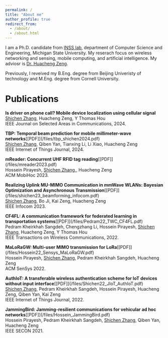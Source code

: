 ```yaml
---
permalink: /
title: "About me"
author_profile: true
redirect_from: 
  - /about/
  - /about.html
---
```


I am a Ph.D. candidate from [INSS lab](https://inss.egr.msu.edu), department of Computer Science and Engineering, Michigan State University. My reserach focus on wireless networking and sensing, mobile computing, and artificial intelligence. My adviosr is [Dr. Huacheng Zeng](https://inss.egr.msu.edu/team.html). 

Previously, I reveived my B.Eng. degree from Beijing Univeristy of technology and M.Eng. degree from Cornell University. 

Publications 
======
**Is driver on phone call? Mobile device localization using cellular signal**  
<ins>Shichen Zhang</ins>, Huacheng Zeng, Y Thomas Hou  
IEEE Journal on Selected Areas in Communications, 2024.  

**TBP: Temporal beam prediction for mobile millimeter-wave networks**\[[PDF]\](/files/tbp_shichen2024.pdf)     
<ins>Shichen Zhang</ins>, Qiben Yan, Tianxing Li, Li Xiao, Huacheng Zeng  
IEEE Internet of Things Journal, 2024.  

**mReader: Concurrent UHF RFID tag reading**\[[PDF]\](/files/mreader2023.pdf)  
Hossein Pirayesh, <ins>Shichen Zhang</ins>,, Huacheng Zeng  
ACM MobiHoc 2023.  

**Realizing Uplink MU-MIMO Communication in mmWave WLANs: Bayesian Optimization and Asynchronous Transmission**\[[PDF]\](/files/shichen23_beamforming_infocom.pdf)  
<ins>Shichen Zhang</ins>, Bo Ji, Kai Zeng, Huacheng Zeng  
IEEE Infocom 2023.  

**CF4FL: A communication framework for federated learning in transportation systems**\[[PDF]\](/files/Pedram22_TWC_CF4FL.pdf)    
Pedram Kheirkhah Sangdeh, Chengzhang Li, Hossein Pirayesh, <ins>Shichen Zhang</ins>, Huacheng Zeng, Y Thomas Hou  
IEEE Transactions on Wireless Communications, 2022.  

**MaLoRaGW: Multi-user MIMO transmission for LoRa**\[[PDF]\](/files/Hossein22_Sensys_MaLoRaGW.pdf)  
Hossein Pirayesh, <ins>Shichen Zhang</ins>, Pedram Kheirkhah Sangdeh, Huacheng Zeng  
ACM SenSys 2022.  

**AuthIoT: A transferable wireless authentication scheme for IoT devices without input interface**\[[PDF]\](/files/Shichen22_JIoT_AuthIoT.pdf)  
<ins>Shichen Zhang</ins>, Pedram Kheirkhah Sangdeh, Hossein Pirayesh, Huacheng Zeng, Qiben Yan, Kai Zeng  
IEEE Internet of Things Journal, 2022.  

**JammingBird: Jamming-resilient communications for vehicular ad hoc networks**\[[PDF]\](/files/Hossein_JammingBird.pdf)  
Hossein Pirayesh, Pedram Kheirkhah Sangdeh, <ins>Shichen Zhang</ins>, Qiben Yan, Huacheng Zeng  
IEEE SECON 2021.  



